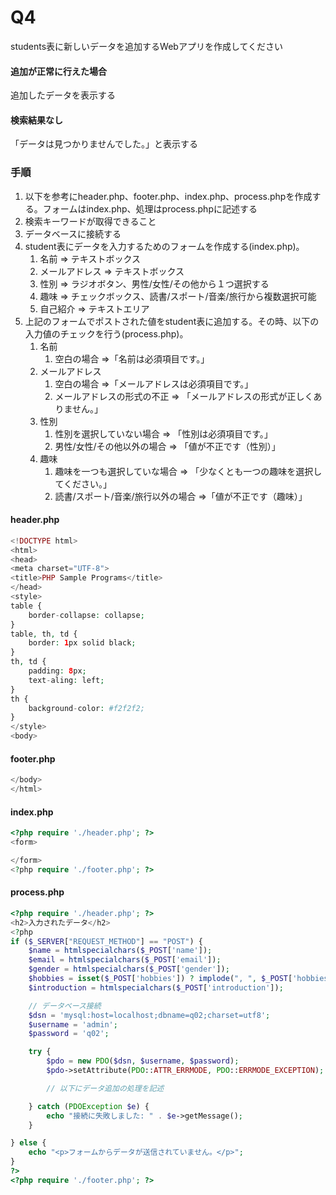 # Q4
students表に新しいデータを追加するWebアプリを作成してください  

#### 追加が正常に行えた場合
追加したデータを表示する

#### 検索結果なし
「データは見つかりませんでした。」と表示する

### 手順

1. 以下を参考にheader.php、footer.php、index.php、process.phpを作成する。フォームはindex.php、処理はprocess.phpに記述する
2. 検索キーワードが取得できること
3. データベースに接続する
4. student表にデータを入力するためのフォームを作成する(index.php)。
   1. 名前 => テキストボックス
   2. メールアドレス => テキストボックス
   3. 性別 => ラジオボタン、男性/女性/その他から１つ選択する
   4. 趣味 => チェックボックス、読書/スポート/音楽/旅行から複数選択可能
   5. 自己紹介 => テキストエリア
5. 上記のフォームでポストされた値をstudent表に追加する。その時、以下の入力値のチェックを行う(process.php)。
   1. 名前
      1. 空白の場合 =>「名前は必須項目です。」
   2. メールアドレス
      1. 空白の場合 =>「メールアドレスは必須項目です。」
      2. メールアドレスの形式の不正 => 「メールアドレスの形式が正しくありません。」
   3. 性別
      1. 性別を選択していない場合 => 「性別は必須項目です。」
      2. 男性/女性/その他以外の場合 => 「値が不正です（性別）」
   4. 趣味
      1. 趣味を一つも選択していな場合 => 「少なくとも一つの趣味を選択してください。」
      2. 読書/スポート/音楽/旅行以外の場合 =>「値が不正です（趣味）」

#### header.php
``` php
<!DOCTYPE html>
<html>
<head>
<meta charset="UTF-8">
<title>PHP Sample Programs</title>
</head>
<style>
table {
	border-collapse: collapse;
}
table, th, td {
	border: 1px solid black;
}
th, td {
	padding: 8px;
	text-aling: left;
}
th {
	background-color: #f2f2f2;
}
</style>
<body>
```

#### footer.php
``` php
</body>
</html>
```

#### index.php
``` php
<?php require './header.php'; ?>
<form>

</form>
<?php require './footer.php'; ?>
```

#### process.php
``` php
<?php require './header.php'; ?>
<h2>入力されたデータ</h2>
<?php
if ($_SERVER["REQUEST_METHOD"] == "POST") {
    $name = htmlspecialchars($_POST['name']);
    $email = htmlspecialchars($_POST['email']);
    $gender = htmlspecialchars($_POST['gender']);
    $hobbies = isset($_POST['hobbies']) ? implode(", ", $_POST['hobbies']) : "";
    $introduction = htmlspecialchars($_POST['introduction']);

    // データベース接続
    $dsn = 'mysql:host=localhost;dbname=q02;charset=utf8';
    $username = 'admin';
    $password = 'q02';

    try {
        $pdo = new PDO($dsn, $username, $password);
        $pdo->setAttribute(PDO::ATTR_ERRMODE, PDO::ERRMODE_EXCEPTION);

        // 以下にデータ追加の処理を記述

    } catch (PDOException $e) {
        echo "接続に失敗しました: " . $e->getMessage();
    }

} else {
    echo "<p>フォームからデータが送信されていません。</p>";
}
?>
<?php require './footer.php'; ?>

```
